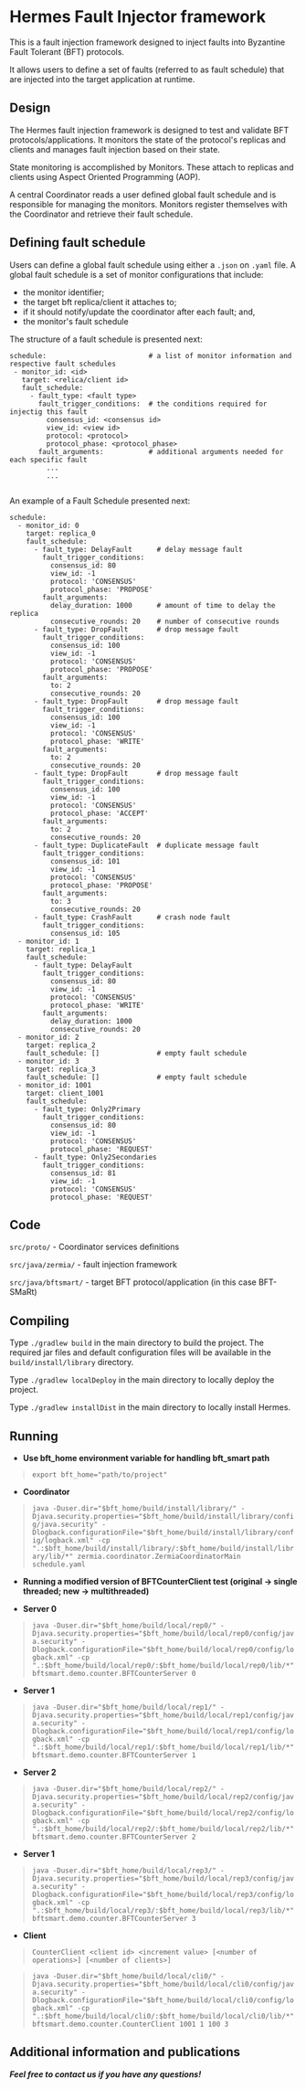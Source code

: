
# Hermes Fault Injector framework

This is a fault injection framework designed to inject faults into Byzantine Fault Tolerant (BFT) protocols.

It allows users to define a set of faults (referred to as fault schedule) that are injected into the target application at runtime.

## Design

The Hermes fault injection framework is designed to test and validate BFT protocols/applications.
It monitors the state of the protocol's replicas and clients and manages fault injection based on their state.

State monitoring is accomplished by Monitors. These attach to replicas and clients using Aspect Oriented Programming (AOP).

A central Coordinator reads a user defined global fault schedule and is responsible for managing the monitors.
Monitors register themselves with the Coordinator and retrieve their fault schedule.


## Defining fault schedule

Users can define a global fault schedule using either a `.json` on `.yaml` file.
A global fault schedule is a set of monitor configurations that include:
- the monitor identifier;
- the target bft replica/client it attaches to;
- if it should notify/update the coordinator after each fault; and,
- the monitor's fault schedule

The structure of a fault schedule is presented next:

```
schedule:                         # a list of monitor information and respective fault schedules
 - monitor_id: <id>
   target: <relica/client id>
   fault_schedule:
     - fault_type: <fault type>
       fault_trigger_conditions:  # the conditions required for injectig this fault
         consensus_id: <consensus id>
         view_id: <view id>
         protocol: <protocol>
         protocol_phase: <protocol_phase>
       fault_arguments:           # additional arguments needed for each specific fault
         ...
         ... 


```

An example of a Fault Schedule presented next:

```
schedule:
  - monitor_id: 0
    target: replica_0
    fault_schedule:
      - fault_type: DelayFault      # delay message fault
        fault_trigger_conditions:
          consensus_id: 80
          view_id: -1
          protocol: 'CONSENSUS'
          protocol_phase: 'PROPOSE'
        fault_arguments:
          delay_duration: 1000      # amount of time to delay the replica
          consecutive_rounds: 20    # number of consecutive rounds 
      - fault_type: DropFault       # drop message fault
        fault_trigger_conditions:
          consensus_id: 100
          view_id: -1
          protocol: 'CONSENSUS'
          protocol_phase: 'PROPOSE'
        fault_arguments:
          to: 2
          consecutive_rounds: 20
      - fault_type: DropFault       # drop message fault
        fault_trigger_conditions:
          consensus_id: 100
          view_id: -1
          protocol: 'CONSENSUS'
          protocol_phase: 'WRITE'
        fault_arguments:
          to: 2
          consecutive_rounds: 20
      - fault_type: DropFault       # drop message fault
        fault_trigger_conditions:
          consensus_id: 100
          view_id: -1
          protocol: 'CONSENSUS'
          protocol_phase: 'ACCEPT'
        fault_arguments:
          to: 2
          consecutive_rounds: 20
      - fault_type: DuplicateFault  # duplicate message fault
        fault_trigger_conditions:
          consensus_id: 101
          view_id: -1
          protocol: 'CONSENSUS'
          protocol_phase: 'PROPOSE'
        fault_arguments:
          to: 3
          consecutive_rounds: 20
      - fault_type: CrashFault      # crash node fault
        fault_trigger_conditions:
          consensus_id: 105
  - monitor_id: 1
    target: replica_1
    fault_schedule:
      - fault_type: DelayFault
        fault_trigger_conditions:
          consensus_id: 80
          view_id: -1
          protocol: 'CONSENSUS'
          protocol_phase: 'WRITE'
        fault_arguments:
          delay_duration: 1000
          consecutive_rounds: 20
  - monitor_id: 2
    target: replica_2
    fault_schedule: []              # empty fault schedule
  - monitor_id: 3
    target: replica_3
    fault_schedule: []              # empty fault schedule
  - monitor_id: 1001
    target: client_1001
    fault_schedule:
      - fault_type: Only2Primary
        fault_trigger_conditions:
          consensus_id: 80
          view_id: -1
          protocol: 'CONSENSUS'
          protocol_phase: 'REQUEST'
      - fault_type: Only2Secondaries
        fault_trigger_conditions:
          consensus_id: 81
          view_id: -1
          protocol: 'CONSENSUS'
          protocol_phase: 'REQUEST'

```


## Code

`src/proto/` - Coordinator services definitions

`src/java/zermia/` - fault injection framework

`src/java/bftsmart/` - target BFT protocol/application (in this case BFT-SMaRt) 

## Compiling

Type `./gradlew build` in the main directory to build the project. The required jar files and default configuration files will be available in the `build/install/library` directory.

Type `./gradlew localDeploy` in the main directory to locally deploy the project.

Type `./gradlew installDist` in the main directory to locally install Hermes.


## Running 

- __Use bft_home environment variable for handling bft_smart path__
> `export bft_home="path/to/project"`

- __Coordinator__

> `java -Duser.dir="$bft_home/build/install/library/" -Djava.security.properties="$bft_home/build/install/library/config/java.security" -Dlogback.configurationFile="$bft_home/build/install/library/config/logback.xml" -cp ".:$bft_home/build/install/library/:$bft_home/build/install/library/lib/*" zermia.coordinator.ZermiaCoordinatorMain schedule.yaml`

- __Running a modified version of BFTCounterClient test (original -> single threaded; new -> multithreaded)__

- __Server 0__
> `java -Duser.dir="$bft_home/build/local/rep0/" -Djava.security.properties="$bft_home/build/local/rep0/config/java.security" -Dlogback.configurationFile="$bft_home/build/local/rep0/config/logback.xml" -cp ".:$bft_home/build/local/rep0/:$bft_home/build/local/rep0/lib/*" bftsmart.demo.counter.BFTCounterServer 0`

- __Server 1__
> `java -Duser.dir="$bft_home/build/local/rep1/" -Djava.security.properties="$bft_home/build/local/rep1/config/java.security" -Dlogback.configurationFile="$bft_home/build/local/rep1/config/logback.xml" -cp ".:$bft_home/build/local/rep1/:$bft_home/build/local/rep1/lib/*" bftsmart.demo.counter.BFTCounterServer 1`

- __Server 2__
> `java -Duser.dir="$bft_home/build/local/rep2/" -Djava.security.properties="$bft_home/build/local/rep2/config/java.security" -Dlogback.configurationFile="$bft_home/build/local/rep2/config/logback.xml" -cp ".:$bft_home/build/local/rep2/:$bft_home/build/local/rep2/lib/*" bftsmart.demo.counter.BFTCounterServer 2`

- __Server 1__
> `java -Duser.dir="$bft_home/build/local/rep3/" -Djava.security.properties="$bft_home/build/local/rep3/config/java.security" -Dlogback.configurationFile="$bft_home/build/local/rep3/config/logback.xml" -cp ".:$bft_home/build/local/rep3/:$bft_home/build/local/rep3/lib/*" bftsmart.demo.counter.BFTCounterServer 3`

- __Client__
> `CounterClient <client id> <increment value> [<number of operations>] [<number of clients>]`


> `java -Duser.dir="$bft_home/build/local/cli0/" -Djava.security.properties="$bft_home/build/local/cli0/config/java.security" -Dlogback.configurationFile="$bft_home/build/local/cli0/config/logback.xml" -cp ".:$bft_home/build/local/cli0/:$bft_home/build/local/cli0/lib/*" bftsmart.demo.counter.CounterClient 1001 1 100 3`





## Additional information and publications

***Feel free to contact us if you have any questions!***
